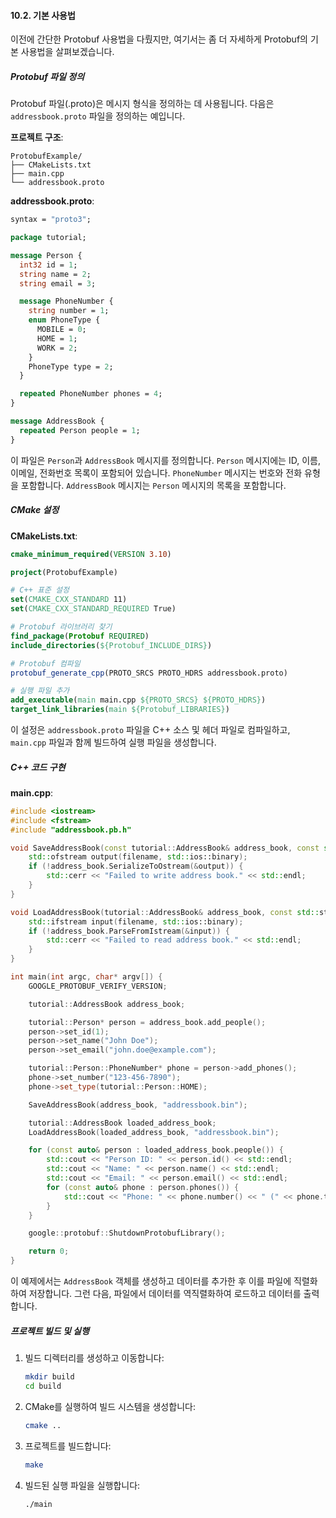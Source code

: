 #### 10.2. 기본 사용법

이전에 간단한 Protobuf 사용법을 다뤘지만, 여기서는 좀 더 자세하게 Protobuf의 기본 사용법을 살펴보겠습니다.

##### Protobuf 파일 정의

Protobuf 파일(.proto)은 메시지 형식을 정의하는 데 사용됩니다. 다음은 `addressbook.proto` 파일을 정의하는 예입니다.

**프로젝트 구조**:
```
ProtobufExample/
├── CMakeLists.txt
├── main.cpp
└── addressbook.proto
```

**addressbook.proto**:
```proto
syntax = "proto3";

package tutorial;

message Person {
  int32 id = 1;
  string name = 2;
  string email = 3;

  message PhoneNumber {
    string number = 1;
    enum PhoneType {
      MOBILE = 0;
      HOME = 1;
      WORK = 2;
    }
    PhoneType type = 2;
  }

  repeated PhoneNumber phones = 4;
}

message AddressBook {
  repeated Person people = 1;
}
```

이 파일은 `Person`과 `AddressBook` 메시지를 정의합니다. `Person` 메시지에는 ID, 이름, 이메일, 전화번호 목록이 포함되어 있습니다. `PhoneNumber` 메시지는 번호와 전화 유형을 포함합니다. `AddressBook` 메시지는 `Person` 메시지의 목록을 포함합니다.

##### CMake 설정

**CMakeLists.txt**:
```cmake
cmake_minimum_required(VERSION 3.10)

project(ProtobufExample)

# C++ 표준 설정
set(CMAKE_CXX_STANDARD 11)
set(CMAKE_CXX_STANDARD_REQUIRED True)

# Protobuf 라이브러리 찾기
find_package(Protobuf REQUIRED)
include_directories(${Protobuf_INCLUDE_DIRS})

# Protobuf 컴파일
protobuf_generate_cpp(PROTO_SRCS PROTO_HDRS addressbook.proto)

# 실행 파일 추가
add_executable(main main.cpp ${PROTO_SRCS} ${PROTO_HDRS})
target_link_libraries(main ${Protobuf_LIBRARIES})
```

이 설정은 `addressbook.proto` 파일을 C++ 소스 및 헤더 파일로 컴파일하고, `main.cpp` 파일과 함께 빌드하여 실행 파일을 생성합니다.

##### C++ 코드 구현

**main.cpp**:
```cpp
#include <iostream>
#include <fstream>
#include "addressbook.pb.h"

void SaveAddressBook(const tutorial::AddressBook& address_book, const std::string& filename) {
    std::ofstream output(filename, std::ios::binary);
    if (!address_book.SerializeToOstream(&output)) {
        std::cerr << "Failed to write address book." << std::endl;
    }
}

void LoadAddressBook(tutorial::AddressBook& address_book, const std::string& filename) {
    std::ifstream input(filename, std::ios::binary);
    if (!address_book.ParseFromIstream(&input)) {
        std::cerr << "Failed to read address book." << std::endl;
    }
}

int main(int argc, char* argv[]) {
    GOOGLE_PROTOBUF_VERIFY_VERSION;

    tutorial::AddressBook address_book;

    tutorial::Person* person = address_book.add_people();
    person->set_id(1);
    person->set_name("John Doe");
    person->set_email("john.doe@example.com");

    tutorial::Person::PhoneNumber* phone = person->add_phones();
    phone->set_number("123-456-7890");
    phone->set_type(tutorial::Person::HOME);

    SaveAddressBook(address_book, "addressbook.bin");

    tutorial::AddressBook loaded_address_book;
    LoadAddressBook(loaded_address_book, "addressbook.bin");

    for (const auto& person : loaded_address_book.people()) {
        std::cout << "Person ID: " << person.id() << std::endl;
        std::cout << "Name: " << person.name() << std::endl;
        std::cout << "Email: " << person.email() << std::endl;
        for (const auto& phone : person.phones()) {
            std::cout << "Phone: " << phone.number() << " (" << phone.type() << ")" << std::endl;
        }
    }

    google::protobuf::ShutdownProtobufLibrary();

    return 0;
}
```

이 예제에서는 `AddressBook` 객체를 생성하고 데이터를 추가한 후 이를 파일에 직렬화하여 저장합니다. 그런 다음, 파일에서 데이터를 역직렬화하여 로드하고 데이터를 출력합니다.

##### 프로젝트 빌드 및 실행

1. 빌드 디렉터리를 생성하고 이동합니다:
   ```bash
   mkdir build
   cd build
   ```

2. CMake를 실행하여 빌드 시스템을 생성합니다:
   ```bash
   cmake ..
   ```

3. 프로젝트를 빌드합니다:
   ```bash
   make
   ```

4. 빌드된 실행 파일을 실행합니다:
   ```bash
   ./main
   ```
